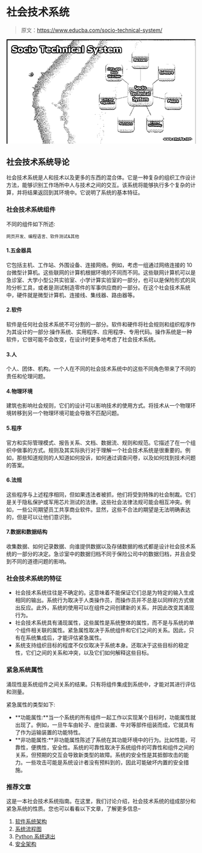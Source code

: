 # 社会技术系统

> 原文：<https://www.educba.com/socio-technical-system/>

![Socio Technical System](img/158fa392bd1648956c4fbe9a65dcbdf4.png)



## 社会技术系统导论

社会技术系统是人和技术以及更多的东西的混合体。它是一种复杂的组织工作设计方法，能够识别工作场所中人与技术之间的交互。该系统将能够执行多个复杂的计算，并将结果返回到其环境中。它说明了系统的基本特征。

### 社会技术系统组件

不同的组件如下所述:

<small>网页开发、编程语言、软件测试&其他</small>

#### 1.五金器具

它包括主机、工作站、外围设备、连接网络。例如，考虑一组通过网络连接的 10 台微型计算机。这些联网的计算机根据环境的不同而不同。这些联网计算机可以是急诊室、大学小型公共实验室、小学计算实验室的一部分，也可以是保险形式的风险分析工具，或者是测试制造零件的军事供应商的一部分。在这个社会技术系统中，硬件就是微型计算机、连接线、集线器、路由器等。

#### 2.软件

软件是任何社会技术系统不可分割的一部分。软件和硬件将社会规则和组织程序作为其设计的一部分:操作系统、实用程序、应用程序、专用代码。操作系统是一种软件，它很可能不会改变，在设计时更多地考虑了社会技术系统。

#### 3.人

个人、团体、机构。一个人在不同的社会技术系统中的这些不同角色带来了不同的责任和伦理问题。

#### 4.物理环境

建筑也影响社会规则，它们的设计可以影响技术的使用方式。将技术从一个物理环境转移到另一个物理环境可能会导致不匹配问题。

#### 5.程序

官方和实际管理模式、报告关系、文档、数据流、规则和规范。它描述了在一个组织中做事的方式。规则及其实际执行对于理解一个社会技术系统是很重要的。例如，那些知道规则的人知道如何投诉，如何通过调查问卷，以及如何找到技术问题的答案。

#### 6.法规

这些程序与上述程序相同，但如果违法者被抓，他们将受到特殊的社会制裁。它们是关于隐私保护或军用芯片测试的法律。这些社会法律法规可能会相互冲突。例如，一些公司期望员工共享商业软件。显然，这些不合法的期望是无法明确表达的，但是可以让他们意识到。

#### 7.数据和数据结构

收集数据、如何记录数据、向谁提供数据以及存储数据的格式都是设计社会技术系统的一部分的决定。急诊室中的数据归档不同于保险公司中的数据归档，并且会受到不同的道德问题的影响。

### 社会技术系统的特征

*   社会技术系统往往是不确定的。这意味着不能保证它们总是为特定的输入生成相同的输出。系统行为取决于人类操作员，而操作员并不总是以同样的方式做出反应。此外，系统的使用可以在组件之间创建新的关系，并因此改变其涌现行为。
*   社会技术系统具有涌现属性，这些属性是系统整体的属性，而不是与系统的单个组件相关联的属性。紧急属性取决于系统组件和它们之间的关系。因此，只有在系统集成后，才能评估紧急属性。
*   系统支持组织目标的程度不仅仅取决于系统本身。还取决于这些目标的稳定性，它们之间的关系和冲突，以及它们如何解释这些目标。

### 紧急系统属性

涌现性是系统组件之间关系的结果。只有将组件集成到系统中，才能对其进行评估和测量。

紧急属性的类型如下:

*   **功能属性:**当一个系统的所有组件一起工作以实现某个目标时，功能属性就出现了。例如，一旦牛车由轮子、座位装置、牛对等部件组装而成，它就具有了作为运输装置的功能特性。
*   **非功能属性:**非功能属性陈述了系统在其功能环境中的行为。比如性能，可靠性，便携性，安全性。系统的可靠性取决于系统组件的可靠性和组件之间的关系，但预期的交互会导致新类型的故障。系统的安全性是其抵御攻击的能力。一些攻击可能是系统设计者没有预料到的，因此可能破坏内置的安全措施。

### 推荐文章

这是一本社会技术系统指南。在这里，我们讨论介绍，社会技术系统的组成部分和紧急系统的性质。您也可以看看以下文章，了解更多信息–

1.  [软件系统架构](https://www.educba.com/software-system-architecture/)
2.  [系统流程图](https://www.educba.com/system-flow-diagram/)
3.  [Python 系统退出](https://www.educba.com/python-systemexit/)
4.  [安全架构](https://www.educba.com/security-architecture/)





